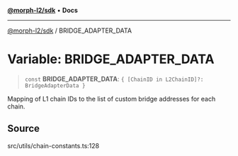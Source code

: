 [**@morph-l2/sdk**](../globals.md) • **Docs**

***

[@morph-l2/sdk](../globals.md) / BRIDGE\_ADAPTER\_DATA

# Variable: BRIDGE\_ADAPTER\_DATA

> `const` **BRIDGE\_ADAPTER\_DATA**: `{ [ChainID in L2ChainID]?: BridgeAdapterData }`

Mapping of L1 chain IDs to the list of custom bridge addresses for each chain.

## Source

src/utils/chain-constants.ts:128
